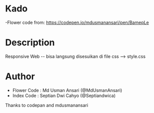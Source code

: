 # Kado
-Flower code from: https://codepen.io/mdusmanansari/pen/BamepLe


# Description


Responsive Web -- bisa langsung disesuikan di file css --> style.css

# Author
- Flower Code : Md Usman Ansari (@MdUsmanAnsari)
- Index Code : Septian Dwi Cahyo (@Septiandwica)

Thanks to codepan and mdusmanansari
